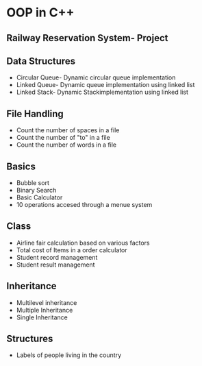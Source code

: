 # OOP in C++
## Railway Reservation System- Project
## Data Structures
* Circular Queue- Dynamic circular queue implementation
* Linked Queue- Dynamic queue implementation using linked list
* Linked Stack- Dynamic Stackimplementation using linked list
## File Handling 
* Count the number of spaces in a file
* Count the number of "to" in a file
* Count the number of words in a file
## Basics
* Bubble sort
* Binary Search
* Basic Calculator
* 10 operations accesed through a menue system
## Class
* Airline fair calculation based on various factors
* Total cost of Items in a order calculator
* Student record management 
* Student result management
## Inheritance
* Multilevel inheritance
* Multiple Inheritance
* Single Inheritance
## Structures
* Labels of people living in the country
